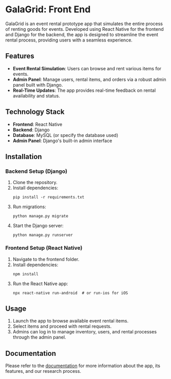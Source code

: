 # GalaGrid: Front End

GalaGrid is an event rental prototype app that simulates the entire process of renting goods for events. Developed using React Native for the frontend and Django for the backend, the app is designed to streamline the event rental process, providing users with a seamless experience.

## Features

- **Event Rental Simulation**: Users can browse and rent various items for events.
- **Admin Panel**: Manage users, rental items, and orders via a robust admin panel built with Django.
- **Real-Time Updates**: The app provides real-time feedback on rental availability and status.

## Technology Stack

- **Frontend**: React Native
- **Backend**: Django
- **Database**: MySQL (or specify the database used)
- **Admin Panel**: Django's built-in admin interface

## Installation

### Backend Setup (Django)

1. Clone the repository.
2. Install dependencies:
   ```
   pip install -r requirements.txt
   ```
3. Run migrations:
   ```
   python manage.py migrate
   ```
4. Start the Django server:
   ```
   python manage.py runserver
   ```

### Frontend Setup (React Native)

1. Navigate to the frontend folder.
2. Install dependencies:
   ```
   npm install
   ```
3. Run the React Native app:
   ```
   npx react-native run-android  # or run-ios for iOS
   ```

## Usage

1. Launch the app to browse available event rental items.
2. Select items and proceed with rental requests.
3. Admins can log in to manage inventory, users, and rental processes through the admin panel.

## Documentation

Please refer to the [documentation](https://docs.google.com/document/d/1Tr0d44l_zhIzMfHhEi75VvWnn9LKOXf2tJz7vhFdWi0/edit?usp=sharing) for more information about the app, its features, and our research process.
